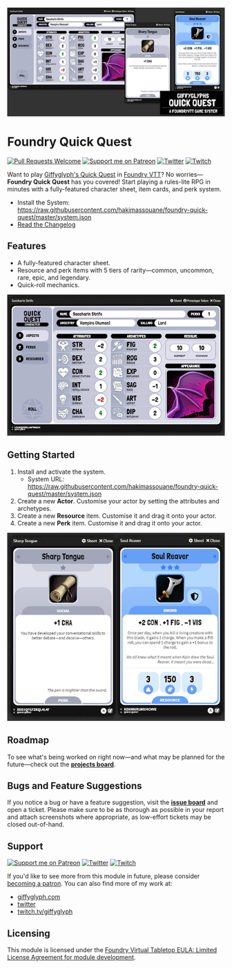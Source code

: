 ![Quick Quest Social Banner](./img/quick-quest-banner.jpg)

# Foundry Quick Quest

[![Pull Requests Welcome](https://img.shields.io/badge/PRs-welcome-brightgreen.svg?style=flat)](http://makeapullrequest.com)
[![Support me on Patreon](https://img.shields.io/endpoint.svg?url=https%3A%2F%2Fshieldsio-patreon.vercel.app%2Fapi%3Fusername%3Dgiffyglyph%26type%3Dpatrons&style=flat-square)](https://patreon.com/giffyglyph)
[![Twitter](https://img.shields.io/twitter/follow/giffyglyph?color=%231DA1F2&style=flat-square)](http://twitter.com/giffyglyph)
[![Twitch](https://img.shields.io/twitch/status/giffyglyph?color=%23a45ee5&style=flat-square)](http://twitch.tv/giffyglyph)

Want to play [Giffyglyph's Quick Quest](https://github.com/giffyglyph/giffyglyphs-quick-quest) in [Foundry VTT](https://foundryvtt.com/)? No worries—**Foundry Quick Quest** has you covered! Start playing a rules-lite RPG in minutes with a fully-featured character sheet, item cards, and perk system.

* Install the System: https://raw.githubusercontent.com/hakimassouane/foundry-quick-quest/master/system.json
* [Read the Changelog](https://github.com/giffyglyph/foundry-quick-quest/blob/master/docs/CHANGELOG.md) 

## Features

* A fully-featured character sheet.
* Resource and perk items with 5 tiers of rarity—common, uncommon, rare, epic, and legendary.
* Quick-roll mechanics.

![Quick Quest Character](./img/quick-quest-character.jpg)

## Getting Started

1. Install and activate the system.
   * System URL: https://raw.githubusercontent.com/hakimassouane/foundry-quick-quest/master/system.json
2. Create a new **Actor**. Customise your actor by setting the attributes and archetypes.
4. Create a new **Resource** item. Customise it and drag it onto your actor.
5. Create a new **Perk** item. Customise it and drag it onto your actor.

![Quick Quest Items](./img/quick-quest-items.jpg)

## Roadmap

To see what's being worked on right now—and what may be planned for the future—check out the **[projects board](https://github.com/giffyglyph/foundry-quick-quest/projects)**.

## Bugs and Feature Suggestions

If you notice a bug or have a feature suggestion, visit the **[issue board](https://github.com/giffyglyph/foundry-quick-quest/issues)** and open a ticket. Please make sure to be as thorough as possible in your report and attach screenshots where appropriate, as low-effort tickets may be closed out-of-hand.

## Support

[![Support me on Patreon](https://img.shields.io/endpoint.svg?url=https%3A%2F%2Fshieldsio-patreon.vercel.app%2Fapi%3Fusername%3Dgiffyglyph%26type%3Dpatrons&style=flat-square)](https://patreon.com/giffyglyph)
[![Twitter](https://img.shields.io/twitter/follow/giffyglyph?color=%231DA1F2&style=flat-square)](http://twitter.com/giffyglyph)
[![Twitch](https://img.shields.io/twitch/status/giffyglyph?color=%23a45ee5&style=flat-square)](http://twitch.tv/giffyglyph)

If you'd like to see more from this module in future, please consider [becoming a patron](https://www.patreon.com/giffyglyph). You can also find more of my work at:

* [giffyglyph.com](https://giffyglyph.com)
* [twitter](https://twitter.com/giffyglyph)
* [twitch.tv/giffyglyph](https://twitch.tv/giffyglyph)

## Licensing

This module is licensed under the [Foundry Virtual Tabletop EULA: Limited License Agreement for module development](https://foundryvtt.com/article/license/).
